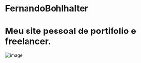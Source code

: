 # FernandoBohlhalter
<h1>Meu site pessoal de portifolio e freelancer.</h1> 

![image](https://github.com/user-attachments/assets/a8522400-f416-4765-8fa8-8ddb4d94e136)

